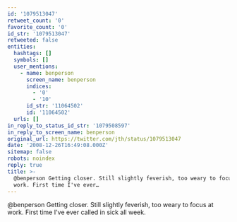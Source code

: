 ```yaml
---
id: '1079513047'
retweet_count: '0'
favorite_count: '0'
id_str: '1079513047'
retweeted: false
entities:
  hashtags: []
  symbols: []
  user_mentions:
    - name: benperson
      screen_name: benperson
      indices:
        - '0'
        - '10'
      id_str: '11064502'
      id: '11064502'
  urls: []
in_reply_to_status_id_str: '1079508597'
in_reply_to_screen_name: benperson
original_url: https://twitter.com/jth/status/1079513047
date: '2008-12-26T16:49:08.000Z'
sitemap: false
robots: noindex
reply: true
title: >-
  @benperson Getting closer. Still slightly feverish, too weary to focus at
  work. First time I've ever…
---
```


@benperson Getting closer. Still slightly feverish, too weary to focus at work. First time I've ever called in sick all week.